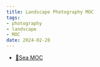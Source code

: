 ```yaml
---
title: Landscape Photography MOC
tags:
- photography
- landscape
- MOC
date: 2024-02-28
---
```


* [🌊Sea MOC](photography/aesthetic/Landscape/Sea/Sea_MOC.md)